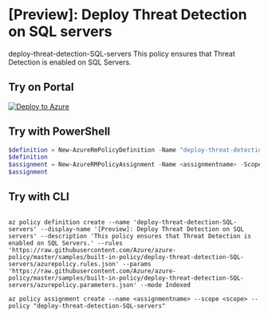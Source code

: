# [Preview]: Deploy Threat Detection on SQL servers
deploy-threat-detection-SQL-servers
This policy ensures that Threat Detection is enabled on SQL Servers.

## Try on Portal

[![Deploy to Azure](http://azuredeploy.net/deploybutton.png)](https://portal.azure.com/?feature.customportal=false&microsoft_azure_policy=true&microsoft_azure_policy_policyinsights=true&feature.microsoft_azure_security_policy=true&microsoft_azure_marketplace_policy=true#blade/Microsoft_Azure_Policy/CreatePolicyDefinitionBlade/uri/https%3A%2F%2Fraw.githubusercontent.com%2FAzure%2Fazure-policy%2Fmaster%2Fsamples%2Fbuilt-in-policy%2Fdeploy-threat-detection-SQL-servers%2Fazurepolicy.json)

## Try with PowerShell

````powershell
$definition = New-AzureRmPolicyDefinition -Name "deploy-threat-detection-SQL-servers" -DisplayName "[Preview]: Deploy Threat Detection on SQL servers" -description "This policy ensures that Threat Detection is enabled on SQL Servers." -Policy 'https://raw.githubusercontent.com/Azure/azure-policy/master/samples/built-in-policy/deploy-threat-detection-SQL-servers/azurepolicy.rules.json' -Parameter 'https://raw.githubusercontent.com/Azure/azure-policy/master/samples/built-in-policy/deploy-threat-detection-SQL-servers/azurepolicy.parameters.json' -Mode Indexed
$definition
$assignment = New-AzureRMPolicyAssignment -Name <assignmentname> -Scope <scope> -PolicyDefinition $definition
$assignment 
````

## Try with CLI

````cli

az policy definition create --name 'deploy-threat-detection-SQL-servers' --display-name '[Preview]: Deploy Threat Detection on SQL servers' --description 'This policy ensures that Threat Detection is enabled on SQL Servers.' --rules 'https://raw.githubusercontent.com/Azure/azure-policy/master/samples/built-in-policy/deploy-threat-detection-SQL-servers/azurepolicy.rules.json' --params 'https://raw.githubusercontent.com/Azure/azure-policy/master/samples/built-in-policy/deploy-threat-detection-SQL-servers/azurepolicy.parameters.json' --mode Indexed

az policy assignment create --name <assignmentname> --scope <scope> --policy "deploy-threat-detection-SQL-servers" 

````
